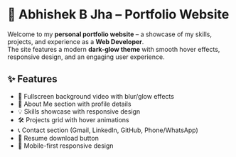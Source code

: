 # 🚀 Abhishek B Jha – Portfolio Website
Welcome to my **personal portfolio website** – a showcase of my skills, projects, and experience as a **Web Developer**.  
The site features a modern **dark-glow theme** with smooth hover effects, responsive design, and an engaging user experience.

## ✨ Features
- 🎥 Fullscreen background video with blur/glow effects  
- 👤 About Me section with profile details  
- 💡 Skills showcase with responsive design  
- 🛠️ Projects grid with hover animations  
- 📞 Contact section (Gmail, LinkedIn, GitHub, Phone/WhatsApp)  
- 📑 Resume download button  
- 📱 Mobile-first responsive design

